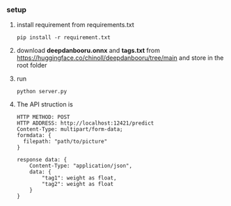 ### setup

1. install requirement from requirements.txt

    ```pip install -r requirement.txt```

2. download **deepdanbooru.onnx** and **tags.txt** from https://huggingface.co/chinoll/deepdanbooru/tree/main
and store in the root folder

3. run

    ```python server.py```

4. The API struction is

    ```
    HTTP METHOD: POST
    HTTP ADDRESS: http://localhost:12421/predict
    Content-Type: multipart/form-data;
    formdata: {
      filepath: "path/to/picture"
    }

    response data: {
        Content-Type: "application/json",
        data: {
            "tag1": weight as float,
            "tag2": weight as float
        }
    }
    ```